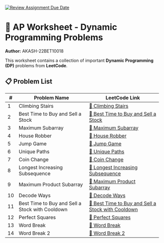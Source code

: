[![Review Assignment Due Date](https://classroom.github.com/assets/deadline-readme-button-22041afd0340ce965d47ae6ef1cefeee28c7c493a6346c4f15d667ab976d596c.svg)](https://classroom.github.com/a/Ra4WccW3)
# 📌 AP Worksheet - Dynamic Programming Problems  

**Author:** AKASH-22BET10018  

This worksheet contains a collection of important **Dynamic Programming (DP)** problems from **LeetCode**.  

## 📋 Problem List  

| #  | Problem Name | LeetCode Link |
|----|-------------|--------------|
| 1  | Climbing Stairs | [🔗 Climbing Stairs](https://leetcode.com/problems/climbing-stairs/) |
| 2  | Best Time to Buy and Sell a Stock | [🔗 Best Time to Buy and Sell a Stock](https://leetcode.com/problems/best-time-to-buy-and-sell-a-stock/) |
| 3  | Maximum Subarray | [🔗 Maximum Subarray](https://leetcode.com/problems/maximum-subarray/) |
| 4  | House Robber | [🔗 House Robber](https://leetcode.com/problems/house-robber/description/) |
| 5  | Jump Game | [🔗 Jump Game](https://leetcode.com/problems/jump-game/) |
| 6  | Unique Paths | [🔗 Unique Paths](https://leetcode.com/problems/unique-paths/) |
| 7  | Coin Change | [🔗 Coin Change](https://leetcode.com/problems/coin-change/) |
| 8  | Longest Increasing Subsequence | [🔗 Longest Increasing Subsequence](https://leetcode.com/problems/longest-increasing-subsequence/) |
| 9  | Maximum Product Subarray | [🔗 Maximum Product Subarray](https://leetcode.com/problems/maximum-product-subarray/) |
| 10 | Decode Ways | [🔗 Decode Ways](https://leetcode.com/problems/decode-ways/) |
| 11 | Best Time to Buy and Sell a Stock with Cooldown | [🔗 Best Time to Buy and Sell a Stock with Cooldown](https://leetcode.com/problems/best-time-to-buy-and-sell-a-stock-with-cooldown/) |
| 12 | Perfect Squares | [🔗 Perfect Squares](https://leetcode.com/problems/perfect-squares/) |
| 13 | Word Break | [🔗 Word Break](https://leetcode.com/problems/word-break/) |
| 14 | Word Break 2 | [🔗 Word Break 2](https://leetcode.com/problems/word-break-2/) |


